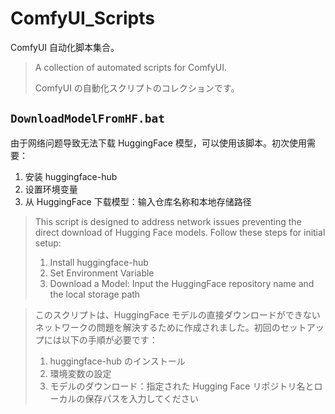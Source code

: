 # ComfyUI_Scripts

ComfyUI 自动化脚本集合。

> A collection of automated scripts for ComfyUI.
> 
> ComfyUI の自動化スクリプトのコレクションです。


## `DownloadModelFromHF.bat`

由于网络问题导致无法下载 HuggingFace 模型，可以使用该脚本。初次使用需要：

1. 安装 huggingface-hub
2. 设置环境变量
3. 从 HuggingFace 下载模型：输入仓库名称和本地存储路径

> This script is designed to address network issues preventing the direct download of Hugging Face models. Follow these steps for initial setup:
> 
> 1. Install huggingface-hub
> 2. Set Environment Variable
> 3. Download a Model: Input the HuggingFace repository name and the local storage path

> このスクリプトは、HuggingFace モデルの直接ダウンロードができないネットワークの問題を解決するために作成されました。初回のセットアップには以下の手順が必要です：
> 
> 1. huggingface-hub のインストール
> 2. 環境変数の設定
> 3. モデルのダウンロード：指定された Hugging Face リポジトリ名とローカルの保存パスを入力してください
